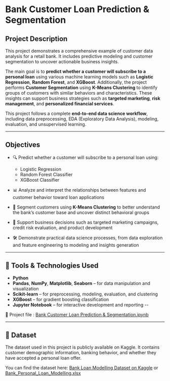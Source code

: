 
# Bank Customer Loan Prediction & Segmentation

## Project Description

This project demonstrates a comprehensive example of customer data analysis for a retail bank. It includes predictive modeling and customer segmentation to uncover actionable business insights.

The main goal is to **predict whether a customer will subscribe to a personal loan** using various machine learning models such as **Logistic Regression**, **Random Forest**, and **XGBoost**. Additionally, the project performs **Customer Segmentation** using **K-Means Clustering** to identify groups of customers with similar behaviors and characteristics. These insights can support business strategies such as **targeted marketing**, **risk management**, and **personalized financial services**.

This project follows a complete **end-to-end data science workflow**, including data preprocessing, EDA (Exploratory Data Analysis), modeling, evaluation, and unsupervised learning.

---

##  Objectives

* 🔍 Predict whether a customer will subscribe to a personal loan using:

  * Logistic Regression
  * Random Forest Classifier
  * XGBoost Classifier

* 📊 Analyze and interpret the relationships between features and customer behavior toward loan applications

* 👥 Segment customers using **K-Means Clustering** to better understand the bank’s customer base and uncover distinct behavioral groups

* 🎯 Support business decisions such as targeted marketing campaigns, credit risk evaluation, and product development

* 🛠️ Demonstrate practical data science processes, from data exploration and feature engineering to modeling and insights generation

---

## 🧰 Tools & Technologies Used

* **Python**
* **Pandas**, **NumPy**, **Matplotlib**, **Seaborn** – for data manipulation and visualization
* **Scikit-learn** – for preprocessing, modeling, evaluation, and clustering
* **XGBoost** – for gradient boosting classification
* **Jupyter Notebook** – for interactive development and reporting
--

📄 Project file : [Bank Customer Loan Prediction & Segmentation.ipynb](Bank_Customer_Loan_Prediction&Segmentation.ipynb)

---

## 📎 Dataset

The dataset used in this project is publicly available on Kaggle. It contains customer demographic information, banking behavior, and whether they have accepted a personal loan offer.

You can find the dataset here: [Bank Loan Modelling Dataset on Kaggle](https://www.kaggle.com/datasets/itsmesunil/bank-loan-modelling)
or [Bank_Personal_Loan_Modelling.xlsx](Bank_Personal_Loan_Modelling.xlsx)


